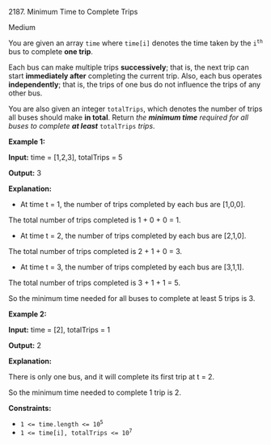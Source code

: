 2187\. Minimum Time to Complete Trips

Medium

You are given an array `time` where `time[i]` denotes the time taken by the <code>i<sup>th</sup></code> bus to complete **one trip**.

Each bus can make multiple trips **successively**; that is, the next trip can start **immediately after** completing the current trip. Also, each bus operates **independently**; that is, the trips of one bus do not influence the trips of any other bus.

You are also given an integer `totalTrips`, which denotes the number of trips all buses should make **in total**. Return _the **minimum time** required for all buses to complete **at least**_ `totalTrips` _trips_.

**Example 1:**

**Input:** time = [1,2,3], totalTrips = 5

**Output:** 3

**Explanation:**

- At time t = 1, the number of trips completed by each bus are [1,0,0].

The total number of trips completed is 1 + 0 + 0 = 1.

- At time t = 2, the number of trips completed by each bus are [2,1,0].

The total number of trips completed is 2 + 1 + 0 = 3.

- At time t = 3, the number of trips completed by each bus are [3,1,1].

The total number of trips completed is 3 + 1 + 1 = 5.

So the minimum time needed for all buses to complete at least 5 trips is 3. 

**Example 2:**

**Input:** time = [2], totalTrips = 1

**Output:** 2

**Explanation:**

There is only one bus, and it will complete its first trip at t = 2.

So the minimum time needed to complete 1 trip is 2. 

**Constraints:**

*   <code>1 <= time.length <= 10<sup>5</sup></code>
*   <code>1 <= time[i], totalTrips <= 10<sup>7</sup></code>
